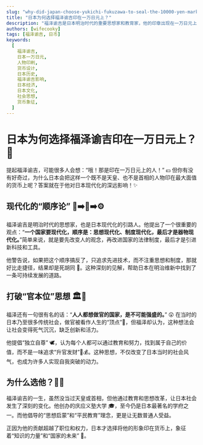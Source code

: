 ```yaml
---
slug: "why-did-japan-choose-yukichi-fukuzawa-to-seal-the-10000-yen-mark"
title: "日本为何选择福泽谕吉印在一万日元上？"
description: "福泽谕吉是日本明治时代的重要思想家和教育家，他的印章出现在一万日元上，象征着象征着明治维新时期的思想启蒙与现代化。他倡导的自由、平等和独立自强的理念深深影响了日本的发展。选择福泽谕吉作为一万日元的图案，体现了日本对其历史贡献的认可及其在国家现代化进程中的重要角色。"
authors: [wifecooky]
tags: [福泽谕吉, 日币]
keywords:
  [
    福泽谕吉,
    日本一万日元,
    人物印刷,
    货币设计,
    日本历史,
    福泽谕吉影响,
    日本经济,
    日本文化,
    社会思想,
    货币象征,
  ]
---
```


# 日本为何选择福泽谕吉印在一万日元上？ 🤔

提起福泽谕吉，可能很多人会想：“哦！那是印在一万日元上的人！” 💴 但你有没有好奇过，为什么日本会把这样一个既不是天皇、也不是首相的人物印在最大面值的货币上呢？答案就在于他对日本现代化的深远影响！✨

## 现代化的“顺序论” 🧠➡️📜➡️⚙️

福泽谕吉是明治时代的思想家，也是日本现代化的引路人。他提出了一个很重要的观点：“**一个国家要现代化，顺序是：思想现代化、制度现代化，最后才是器物现代化。**”简单来说，就是要先改变人的观念，再改进国家的法律制度，最后才是引进新科技和工具。

他警告说，如果把这个顺序搞反了，只追求先进技术，而不注重思想和制度，那就好比走捷径，结果却是死胡同 🚧。这种深刻的见解，帮助日本在明治维新中找到了一条可持续发展的道路。

## 打破“官本位”思想 🏛️🚫

福泽还有一句很有名的话：“**人人都想做官的国家，是不可能强盛的。**” 😲 在当时的日本乃至很多传统社会，做官被看作人生的“顶点”🏅，但福泽却认为，这种想法会让社会变得死气沉沉，缺乏创新和活力。

他提倡“独立自尊” 🕊️，认为每个人都可以通过教育和努力，找到属于自己的价值，而不是一味追求“升官发财”💼💰。这种思想，不仅改变了日本当时的社会风气，也成为许多人实现自我突破的动力。

## 为什么选他？🤔💡

福泽谕吉的一生，虽然没当过天皇或首相，但他通过教育和思想改革，让日本社会发生了深刻的变化。他创办的庆应义塾大学 🎓，至今仍是日本最著名的学府之一。而他倡导的“思想启蒙”和“平民教育”理念，更是让无数普通人受益。

正因为他的贡献超越了职位和权力，日本才选择将他的形象印在货币上，象征着“知识的力量”和“国家的未来” 🌟。
